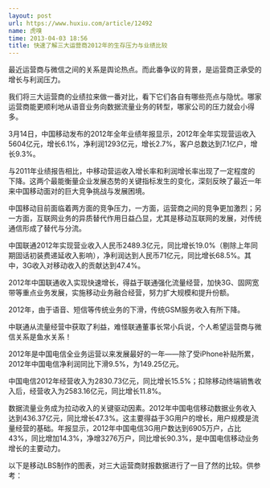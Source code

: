 ```yaml
---
layout: post
url: https://www.huxiu.com/article/12492
name: 虎嗅
time: 2013-04-03 18:56
title: 快速了解三大运营商2012年的生存压力与业绩比较
---
```

最近运营商与微信之间的关系是舆论热点。而此番争议的背景，是运营商正承受的增长与利润压力。

我们将三大运营商的业绩拉来做一番对比，看下它们各自有哪些亮点与隐忧。哪家运营商能更顺利地从语音业务向数据流量业务的转型，哪家公司的压力就会小得多。

3月14日，中国移动发布的2012年全年业绩年报显示，2012年全年实现营运收入5604亿元，增长6.1%，净利润1293亿元，增长2.7%，客户总数达到7.1亿户，增长9.3%。

与2011年业绩报告相比，中移动营运收入增长率和利润增长率出现了一定程度的下降。这两个最能衡量企业发展态势的关键指标发生的变化，深刻反映了最近一年来中国移动面对的巨大竞争挑战与发展困境。

中国移动目前面临着两方面的竞争压力，一方面，运营商之间的竞争更加激烈；另一方面，互联网业务的异质替代作用日益凸显，尤其是移动互联网的发展，对传统通信形成了替代与分流。

中国联通2012年实现营业收入人民币2489.3亿元，同比增长19.0%（剔除上年同期固话初装费递延收入影响），净利润达到人民币71亿元，同比增长68.5%。其中，3G收入对移动收入的贡献达到47.4%。

2012年中国联通收入实现快速增长，得益于联通强化流量经营，加快3G、固网宽带等重点业务发展，实施移动业务融合经营，努力扩大规模和提升份额。

2012年，由于语音、短信等传统业务的下滑，传统GSM服务收入有所下降。

中联通从流量经营中获取了利益，难怪联通董事长常小兵说，个人希望运营商与微信关系是鱼水关系！

2012年是中国电信全业务运营以来发展最好的一年——除了受iPhone补贴所累，2012年中国电信净利润同比下滑9.5%，为149.25亿元。

中国电信2012年经营收入为2830.73亿元，同比增长15.5%；扣除移动终端销售收入后，经营收入为2583.16亿元，同比增长11.8%。

数据流量业务成为拉动收入的关键驱动因素。2012年中国电信移动数据业务收入达到436.37亿元，同比增长47.3%。这主要得益于3G用户的增长，用户规模是流量经营的基础。年报显示，2012年中国电信3G用户数达到6905万户，占比43%，同比增加14.3%，净增3276万户，同比增长90.3%，是中国电信移动业务增长的主要动力。

以下是移动LBS制作的图表，对三大运营商财报数据进行了一目了然的比较。供参考：

